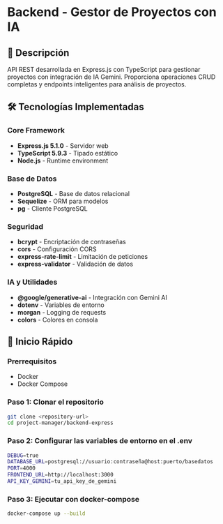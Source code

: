 # Backend - Gestor de Proyectos con IA

## 🚀 Descripción
API REST desarrollada en Express.js con TypeScript para gestionar proyectos con integración de IA Gemini. Proporciona operaciones CRUD completas y endpoints inteligentes para análisis de proyectos.

## 🛠️ Tecnologías Implementadas

### Core Framework
- **Express.js 5.1.0** - Servidor web
- **TypeScript 5.9.3** - Tipado estático
- **Node.js** - Runtime environment

### Base de Datos
- **PostgreSQL** - Base de datos relacional
- **Sequelize** - ORM para modelos
- **pg** - Cliente PostgreSQL

### Seguridad
- **bcrypt** - Encriptación de contraseñas
- **cors** - Configuración CORS
- **express-rate-limit** - Limitación de peticiones
- **express-validator** - Validación de datos

### IA y Utilidades
- **@google/generative-ai** - Integración con Gemini AI
- **dotenv** - Variables de entorno
- **morgan** - Logging de requests
- **colors** - Colores en consola

## 🚀 Inicio Rápido

### Prerrequisitos
- Docker
- Docker Compose

### Paso 1: Clonar el repositorio
```bash
git clone <repository-url>
cd project-manager/backend-express

```

### Paso 2: Configurar las variables de entorno en el .env

```bash
DEBUG=true
DATABASE_URL=postgresql://usuario:contraseña@host:puerto/basedatos
PORT=4000
FRONTEND_URL=http://localhost:3000
API_KEY_GEMINI=tu_api_key_de_gemini
```

### Paso 3: Ejecutar con docker-compose

```bash
docker-compose up --build
```
